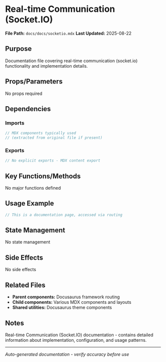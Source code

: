 # Real-time Communication (Socket.IO)

**File Path:** `docs/docs/socketio.mdx`
**Last Updated:** 2025-08-22

## Purpose
Documentation file covering real-time communication (socket.io) functionality and implementation details.

## Props/Parameters
No props required

## Dependencies

### Imports
```javascript
// MDX components typically used
// (extracted from original file if present)
```

### Exports
```javascript
// No explicit exports - MDX content export
```

## Key Functions/Methods
No major functions defined

## Usage Example
```javascript
// This is a documentation page, accessed via routing
```

## State Management
No state management

## Side Effects
No side effects

## Related Files
- **Parent components:** Docusaurus framework routing
- **Child components:** Various MDX components and layouts
- **Shared utilities:** Docusaurus theme components

## Notes
Real-time Communication (Socket.IO) documentation - contains detailed information about implementation, configuration, and usage patterns.

---
*Auto-generated documentation - verify accuracy before use*